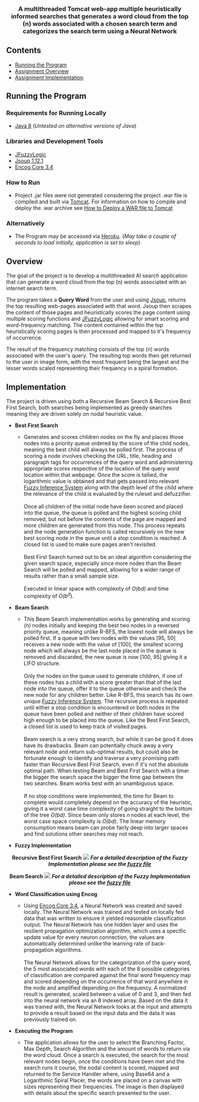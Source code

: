 <h3 align="center">A multithreaded Tomcat web-app multiple heuristically informed searches that generates a word cloud from the top (n) words associated with a chosen search term and categorizes the search term using a Neural Network</h3>

## Contents
* [Running the Program](#running-the-program)
* [Assignment Overview](#assignment-overview)
* [Assignment Implementation](#assignment-implementation)

## Running the Program

### Requirements for Running Locally
* [Java 8](https://java.com/en/download/faq/java8.xml) (<i>Untested on alternative versions of Java</i>)

### Libraries and Development Tools
* [JFuzzyLogic](http://jfuzzylogic.sourceforge.net/html/index.html)
* [Jsoup 1.12.1](https://jsoup.org/)
* [Encog Core 3.4](https://github.com/jeffheaton/encog-java-core)

### How to Run
* Project .jar files were not generated considering the project .war file is compiled and built via [Tomcat](http://tomcat.apache.org/). For information on how to compile and deploy the .war archive see [How to Deploy a WAR file to Tomcat](https://www.baeldung.com/tomcat-deploy-war)

### Alternatively
* The Program may be accessed via [Heroku](https://faris-gmit-ai-2020.herokuapp.com/). (<i>May take a couple of seconds to load initially, application is set to sleep</i>)

## Overview
The goal of the project is to develop a multithreaded AI search application that can generate a word cloud from the top (n) words associated with an internet search term. 

The program takes a <b>Query Word</b> from the user and using [Jsoup](https://jsoup.org/), returns the top resulting web-pages associated with that word. Jsoup then scrapes the content of those pages and heuristically scores the page content using multiple scoring functions and [JFuzzyLogic](http://jfuzzylogic.sourceforge.net/html/index.html) allowing for smart scoring and word-frequency matching. The content contained within the top heuristically scoring pages is then processed and mapped to it's frequency of occurrence.

The result of the frequency matching consists of the top (n) words associated with the user's query. The resulting top words then get returned to the user in image form, with the most frequent being the largest and the lesser words scaled representing their frequency in a spiral formation.

## Implementation
The project is driven using both a Recursive Beam Search & Recursive Best First Search, both searches being implemented as greedy searches meaning they are driven solely on nodal heuristic value.

* <b>Best First Search</b>
  * Generates and scores children nodes on the fly and places those nodes into a priority queue ordered by the score of the child nodes, meaning the best child will always be polled first. The process of scoring a node involves checking the URL, title, heading and paragraph tags for occurrences of the query word and administering appropriate scores respective of the location of the query word location within that webpage. Once the score is tallied, the logarithmic value is obtained and that gets passed into relevant [Fuzzy Inference System](https://github.com/farisNassif/FourthYear_Artificial-Intelligence/blob/master/res/BFS_Fuzzy.fcl) along with the depth level of the child where the relevance of the child is evaluated by the ruleset and defuzzifier. <br> <br>Once all children of the initial node have been scored and placed into the queue, the queue is polled and the highest scoring child removed, but not before the contents of the page are mapped and more children are generated from this node. This process repeats and the node generation function is called recursively on the new best scoring node in the queue until a stop condition is reached. A closed list is used to make sure pages aren't revisited. <br><br> Best First Search turned out to be an ideal algorithm considering the given search space, especially since more nodes than the Beam Search will be polled and mapped, allowing for a wider range of results rather than a small sample size.
<br><br>Executed in linear space with complexity of <i>O(bd)</i> and time complexity of <i>O(b<sup>d</sup>)</i>.

* <b>Beam Search </b>
  * This Beam Search implementation works by generating and scoring <i>(n)</i> nodes initially and keeping the best two nodes in a reversed priority queue, meaning unlike R-BFS, the lowest node will always be polled first. If a queue with two nodes with the values [95, 50] receives a new node with the value of [100], the smallest scoring node which will always be the last node placed in the queue is removed and discarded, the new queue is now [100, 95] giving it a LIFO structure. <br><br> Only the nodes on the queue used to generate children, if one of these nodes has a child with a score greater than that of the last node into the queue, offer it to the
queue otherwise and check the new node for any children better. Like R-BFS, this search has its own unique [Fuzzy Inference System](https://github.com/farisNassif/FourthYear_Artificial-Intelligence/blob/master/res/Beam_Fuzzy.fcl). The recursive process is repeated until either a stop condition is encountered or both nodes in the queue have been polled and neither of their children have scored high enough to be placed into the queue. Like the Best First Search, a closed list is used to keep track of visited pages. <br><br> Beam search is a very strong search, but while it can be good it does have its drawbacks. Beam can potentially chuck away a very relevant node and return sub-optimal results, but could also be fortunate enough to identify and traverse a very promising path faster than Recursive Best First Search, even if it's not the absolute optimal path. When testing Beam and Best First Search with a timer the bigger the search space the bigger the time gap between the two searches. Beam works best with an unambiguous space. <br><br> If no stop conditions were implemented, the time for Beam to complete would completely depend on the accuracy of the heuristic, giving it a worst case time complexity of going straight to the bottom of the tree <i>O(bd)</i>. Since beam only stores <i>n</i> nodes at each level, the worst case space complexity is <i>O(bd)</i>. The linear memory consumption means beam can probe fairly deep into larger spaces and find solutions other searches may not reach. <br>

* <b>Fuzzy Implementation </b>
  
<p align="center">
 <b>Recursive Best First Search</b>
  <img src = "https://i.imgur.com/OzO2HL9.png">
   <b><i>For a detailed description of the Fuzzy Implementation please see the <a href="https://github.com/farisNassif/FourthYear_Artificial-Intelligence/blob/master/res/BFS_Fuzzy.fcl">fuzzy file</a></i></b>
</p>

<p align="center">
 <b>Beam Search</b>
  <img src = "https://i.imgur.com/ECP8b6p.png">
   <b><i>For a detailed description of the Fuzzy Implementation please see the <a href="https://github.com/farisNassif/FourthYear_Artificial-Intelligence/blob/master/res/Beam_Fuzzy.fcl">fuzzy file</a></i></b>
</p>

* <b>Word Classification using Encog </b><br>
  * Using [Encog Core 3.4](https://github.com/jeffheaton/encog-java-core), a Neural Network was created and saved locally. The Neural Network was trained and tested on locally fed data that was written to ensure it yielded reasonable classification output. The Neural Network has one hidden layer and uses the resilient propagation optimization algorithm, which uses a specific update value for every neuron connection, the values are automatically determined unlike the learning rate of back-propagation algorithms. <br><br>The Neural Network allows for the categorization of the query word, the 5 most associated words with each of the 8 possible categories of classification are compared against the final word frequency map and scored depending on the occurrence of that word anywhere in the node and amplified depending on the frequency. A normalized result is generated, scaled between a value of 0 and 3, and then fed into the neural network via an 8 indexed array. Based on the data it was trained with, the Neural Network looks at the input and attempts to provide a result based on the input data and the data it was previously trained on. 

* <b>Executing the Program</b>
  * The application allows for the user to select the Branching Factor, Max Depth, Search Algorithm and the amount of words to return via the word cloud. Once a search is executed, the search for the most relevant nodes begin, once the conditions have been met and the search runs it course, the nodal content is scored, mapped and returned to the Service Handler where, using Base64 and a Logarithmic Spiral Placer, the words are placed on a canvas with sizes representing their frequencies. The image is then displayed with details about the specific search presented to the user.
